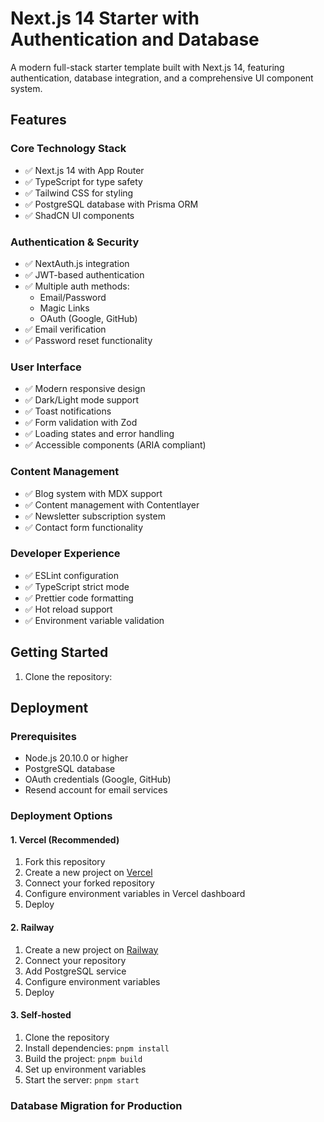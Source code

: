 # Next.js 14 Starter with Authentication and Database

A modern full-stack starter template built with Next.js 14, featuring authentication, database integration, and a comprehensive UI component system.

## Features

### Core Technology Stack
- ✅ Next.js 14 with App Router
- ✅ TypeScript for type safety
- ✅ Tailwind CSS for styling
- ✅ PostgreSQL database with Prisma ORM
- ✅ ShadCN UI components

### Authentication & Security
- ✅ NextAuth.js integration
- ✅ JWT-based authentication
- ✅ Multiple auth methods:
  - Email/Password
  - Magic Links
  - OAuth (Google, GitHub)
- ✅ Email verification
- ✅ Password reset functionality

### User Interface
- ✅ Modern responsive design
- ✅ Dark/Light mode support
- ✅ Toast notifications
- ✅ Form validation with Zod
- ✅ Loading states and error handling
- ✅ Accessible components (ARIA compliant)

### Content Management
- ✅ Blog system with MDX support
- ✅ Content management with Contentlayer
- ✅ Newsletter subscription system
- ✅ Contact form functionality

### Developer Experience
- ✅ ESLint configuration
- ✅ TypeScript strict mode
- ✅ Prettier code formatting
- ✅ Hot reload support
- ✅ Environment variable validation

## Getting Started

1. Clone the repository:

## Deployment

### Prerequisites
- Node.js 20.10.0 or higher
- PostgreSQL database
- OAuth credentials (Google, GitHub)
- Resend account for email services

### Deployment Options

#### 1. Vercel (Recommended)
1. Fork this repository
2. Create a new project on [Vercel](https://vercel.com)
3. Connect your forked repository
4. Configure environment variables in Vercel dashboard
5. Deploy

#### 2. Railway
1. Create a new project on [Railway](https://railway.app)
2. Connect your repository
3. Add PostgreSQL service
4. Configure environment variables
5. Deploy

#### 3. Self-hosted
1. Clone the repository
2. Install dependencies: `pnpm install`
3. Build the project: `pnpm build`
4. Set up environment variables
5. Start the server: `pnpm start`

### Database Migration for Production
